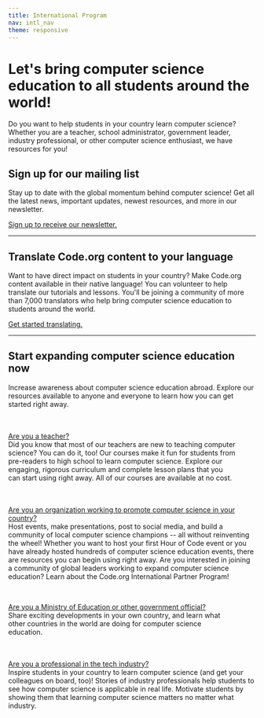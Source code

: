 ```yaml
---
title: International Program
nav: intl_nav
theme: responsive
---
```


# Let's bring computer science education to all students around the world! 

Do you want to help students in your country learn computer science? Whether you are a teacher, school administrator, government leader, industry professional, or other computer science enthusiast, we have resources for you! 

## Sign up for our mailing list 

Stay up to date with the global momentum behind computer science! Get all the latest news, important updates, newest resources, and more in our newsletter. 

[Sign up to receive our newsletter.](https://goo.gl/forms/FopyqDJHJacZaVSs1)

*** 

## Translate Code.org content to your language 

Want to have direct impact on students in your country? Make Code.org content available in their native language! You can volunteer to help translate our tutorials and lessons. You'll be joining a community of more than 7,000 translators who help bring computer science education to students around the world. 

[Get started translating.](https://code.org/translate)

*** 

## Start expanding computer science education now

Increase awareness about computer science education abroad. Explore our resources available to anyone and everyone to learn how you can get started right away. 
<br>
<br>
<br>
<div class="col-50" style="padding-right: 40px; padding-bottom: 20px;">

<a href="https://code.org/teach">Are you a teacher?</a><br>
Did you know that most of our teachers are new to teaching computer science? You can do it, too! Our courses make it fun for students from pre-readers to high school to learn computer science. Explore our engaging, rigorous curriculum and complete lesson plans that you can start using right away. All of our courses are available at no cost.

</div>

<div class="col-50">

<a href="https://code.org/international/apply">Are you an organization working to promote computer science in your country?</a><br>
Host events, make presentations, post to social media, and build a community of local computer science champions -- all without reinventing the wheel! Whether you want to host your first Hour of Code event or you have already hosted hundreds of computer science education events, there are resources you can begin using right away. Are you interested in joining a community of global leaders working to expand computer science education? Learn about the Code.org International Partner Program! 

</div>

<div style="clear: both;"></div>
<br>
<div class="col-50" style="padding-right: 40px; padding-bottom: 20px;">

<a href="">Are you a Ministry of Education or other government official?</a> <br>
Share exciting developments in your own country, and learn what other countries in the world are doing for computer science education. 
</div>

<div class="col-50">

<a href="">Are you a professional in the tech industry?</a><br>
Inspire students in your country to learn computer science (and get your colleagues on board, too)! Stories of industry professionals help students to see how computer science is applicable in real life. Motivate students by showing them that learning computer science matters no matter what industry. 

</div>

<div style="clear: both;"></div>
